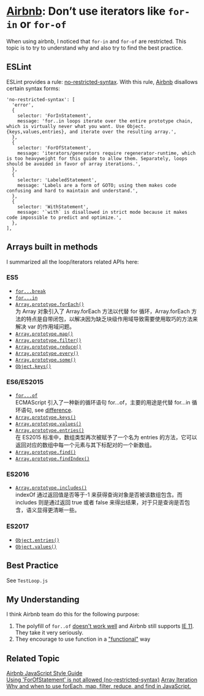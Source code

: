 # [Airbnb](https://airbnb.io/javascript/#iterators--nope): Don’t use iterators like `for-in` or `for-of`

When using airbnb, I noticed that `for-in` and `for-of` are restricted. This topic is to try to understand why and also try to find the best practice.

## ESLint

ESLint provides a rule: [no-restricted-syntax](https://eslint.org/docs/rules/no-restricted-syntax). With this rule, [Airbnb](https://github.com/airbnb/javascript/blob/master/packages/eslint-config-airbnb-base/rules/style.js#L339) disallows certain syntax forms:

```
'no-restricted-syntax': [
  'error',
  {
    selector: 'ForInStatement',
    message: 'for..in loops iterate over the entire prototype chain, which is virtually never what you want. Use Object.{keys,values,entries}, and iterate over the resulting array.',
  },
  {
    selector: 'ForOfStatement',
    message: 'iterators/generators require regenerator-runtime, which is too heavyweight for this guide to allow them. Separately, loops should be avoided in favor of array iterations.',
  },
  {
    selector: 'LabeledStatement',
    message: 'Labels are a form of GOTO; using them makes code confusing and hard to maintain and understand.',
  },
  {
    selector: 'WithStatement',
    message: '`with` is disallowed in strict mode because it makes code impossible to predict and optimize.',
  },
],
```

## Arrays built in methods

I summarized all the loop/iterators related APIs here:

### ES5

- [`for...break`](https://developer.mozilla.org/en-US/docs/Web/JavaScript/Reference/Statements/for)
- [`for...in`](https://developer.mozilla.org/en-US/docs/Web/JavaScript/Reference/Statements/for...in)
- [`Array.prototype.forEach()`](https://developer.mozilla.org/en-US/docs/Web/JavaScript/Reference/Global_Objects/Array/forEach)  
   为 Array 对象引入了 Array.forEach 方法以代替 for 循环，Array.forEach 方法的特点是自带闭包，以解决因为缺乏块级作用域导致需要使用取巧的方法来解决 var 的作用域问题。
- [`Array.prototype.map()`](https://developer.mozilla.org/en-US/docs/Web/JavaScript/Reference/Global_Objects/Array/map)
- [`Array.prototype.filter()`](https://developer.mozilla.org/en-US/docs/Web/JavaScript/Reference/Global_Objects/Array/filter)
- [`Array.prototype.reduce()`](https://developer.mozilla.org/en-US/docs/Web/JavaScript/Reference/Global_Objects/Array/Reduce)
- [`Array.prototype.every()`](https://developer.mozilla.org/en-US/docs/Web/JavaScript/Reference/Global_Objects/Array/every)
- [`Array.prototype.some()`](https://developer.mozilla.org/en-US/docs/Web/JavaScript/Reference/Global_Objects/Array/some)
- [`Object.keys()`](https://developer.mozilla.org/en-US/docs/Web/JavaScript/Reference/Global_Objects/Object/keys)

### ES6/ES2015

- [`for...of`](https://developer.mozilla.org/en-US/docs/Web/JavaScript/Reference/Statements/for...of)  
   ECMAScript 引入了一种新的循环语句 for...of，主要的用途是代替 for...in 循环语句, see [difference](https://developer.mozilla.org/en-US/docs/Web/JavaScript/Reference/Statements/for...of#difference_between_for...of_and_for...in).
- [`Array.prototype.keys()`](https://developer.mozilla.org/en-US/docs/Web/JavaScript/Reference/Global_Objects/Array/keys)
- [`Array.prototype.values()`](https://developer.mozilla.org/en-US/docs/Web/JavaScript/Reference/Global_Objects/Array/values)
- [`Array.prototype.entries()`](https://developer.mozilla.org/en-US/docs/Web/JavaScript/Reference/Global_Objects/Array/entries)  
   在 ES2015 标准中，数组类型再次被赋予了一个名为 entries 的方法，它可以返回对应的数组中每一个元素与其下标配对的一个新数组。
- [`Array.prototype.find()`](https://developer.mozilla.org/en-US/docs/Web/JavaScript/Reference/Global_Objects/Array/find)
- [`Array.prototype.findIndex()`](https://developer.mozilla.org/en-US/docs/Web/JavaScript/Reference/Global_Objects/Array/findIndex)

### ES2016

- [`Array.prototype.includes()`](https://developer.mozilla.org/en-US/docs/Web/JavaScript/Reference/Global_Objects/Array/includes)  
   indexOf 通过返回值是否等于-1 来获得查询对象是否被该数组包含。而 includes 则是通过返回 true 或者 false 来得出结果，对于只是查询是否包含，语义显得更清晰一些。

### ES2017

- [`Object.entries()`](https://developer.mozilla.org/en-US/docs/Web/JavaScript/Reference/Global_Objects/Object/entries)
- [`Object.values()`](https://developer.mozilla.org/en-US/docs/Web/JavaScript/Reference/Global_Objects/Object/values)

## Best Practice

See `TestLoop.js`

## My Understanding

I think Airbnb team do this for the following purpose:

1. The polyfill of `for..of` [doesn't work well](https://github.com/airbnb/javascript/issues/1271#issuecomment-281756069) and Airbnb still supports [IE 11](https://github.com/airbnb/javascript/issues/1271#issuecomment-635133150). They take it very seriously.
2. They encourage to use function in a ["functional"](https://gist.github.com/ljharb/58faf1cfcb4e6808f74aae4ef7944cff#intro) way

## Related Topic

[Airbnb JavaScript Style Guide](https://airbnb.io/javascript/#iterators--nope)  
[Using 'ForOfStatement' is not allowed (no-restricted-syntax)](https://github.com/airbnb/javascript/issues/1271)
[Array Iteration](https://gist.github.com/ljharb/58faf1cfcb4e6808f74aae4ef7944cff)
[Why and when to use forEach, map, filter, reduce, and find in JavaScript.](https://medium.com/@JeffLombardJr/understanding-foreach-map-filter-and-find-in-javascript-f91da93b9f2c)
